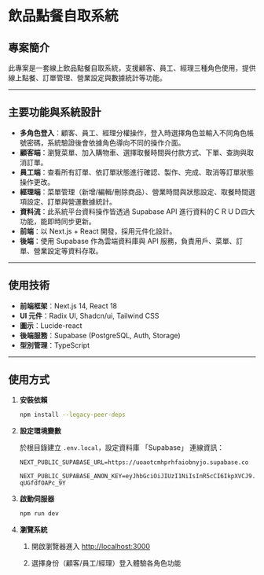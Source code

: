 # 飲品點餐自取系統

## 專案簡介
此專案是一套線上飲品點餐自取系統，支援顧客、員工、經理三種角色使用，提供線上點餐、訂單管理、營業設定與數據統計等功能。

---

## 主要功能與系統設計
- **多角色登入**：顧客、員工、經理分權操作，登入時選擇角色並輸入不同角色帳號密碼，系統驗證後會依據角色導向不同的操作介面。
- **顧客端**：瀏覽菜單、加入購物車、選擇取餐時間與付款方式、下單、查詢與取消訂單。
- **員工端**：查看所有訂單、依訂單狀態進行確認、製作、完成、取消等訂單狀態操作更改。
- **經理端**：菜單管理（新增/編輯/刪除商品）、營業時間與狀態設定、取餐時間選項設定、訂單與營運數據統計。
- **資料流**：此系統平台資料操作皆透過 Supabase API 進行資料的ＣＲＵＤ四大功能，能即時同步更新。
- **前端**：以 Next.js + React 開發，採用元件化設計。
- **後端**：使用 Supabase 作為雲端資料庫與 API 服務，負責用戶、菜單、訂單、營業設定等資料存取。

---

## 使用技術
- **前端框架**：Next.js 14, React 18
- **UI 元件**：Radix UI, Shadcn/ui, Tailwind CSS
- **圖示**：Lucide-react
- **後端服務**：Supabase (PostgreSQL, Auth, Storage)
- **型別管理**：TypeScript

---

## 使用方式

1. **安裝依賴**
   ```bash
   npm install --legacy-peer-deps
   ```

2. **設定環境變數**
   
    於根目錄建立 `.env.local`，設定資料庫 「Supabase」 連線資訊：
     ```
     NEXT_PUBLIC_SUPABASE_URL=https://uoaotcmhprhfaiobnyjo.supabase.co

    NEXT_PUBLIC_SUPABASE_ANON_KEY=eyJhbGciOiJIUzI1NiIsInR5cCI6IkpXVCJ9.eyJpc3MiOiJzdXBhYmFzZSIsInJlZiI6InVvYW90Y21ocHJoZmFpb2JueWpvIiwicm9sZSI6ImFub24iLCJpYXQiOjE3NDg5Mjk5OTMsImV4cCI6MjA2NDUwNTk5M30.ZvRXXncjg0T4p4PpK7dd85nmvZUPN-qUGfdfOAPc_9Y
     ```

3. **啟動伺服器**
   ```bash
   npm run dev
   ```

4. **瀏覽系統**
    
    1. 開啟瀏覽器進入 [http://localhost:3000](http://localhost:3000)

    2. 選擇身份（顧客/員工/經理）登入體驗各角色功能
